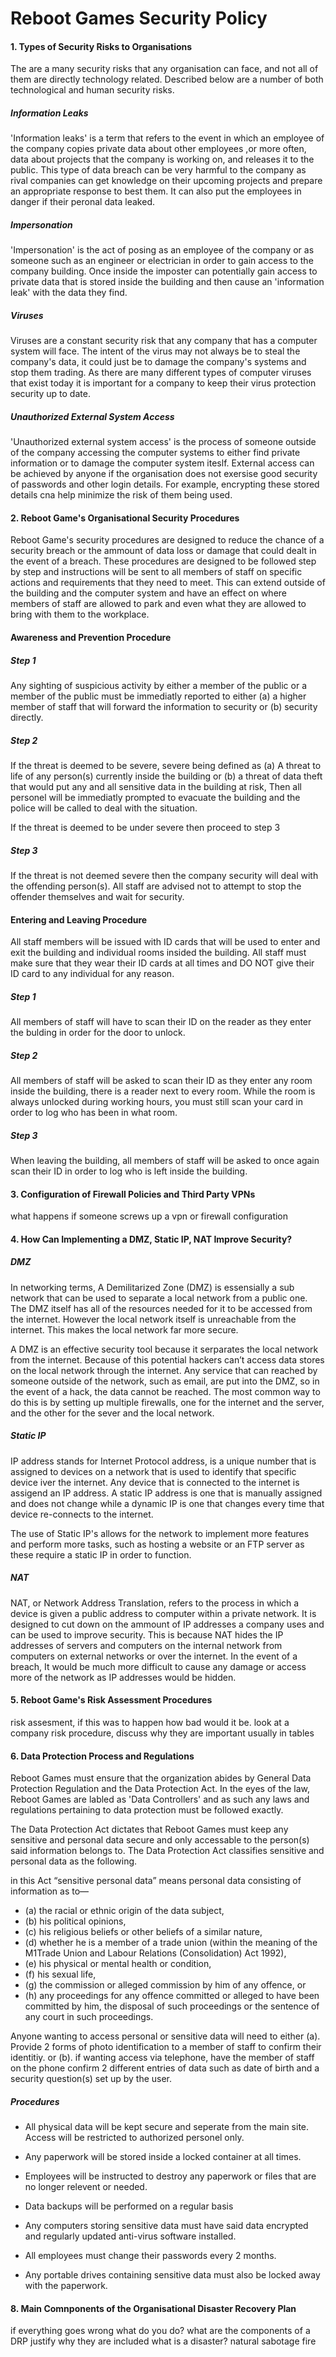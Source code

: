 # Reboot Games Security Policy 

#### 1. Types of Security Risks to Organisations
The are a many security risks that any organisation can face, and not all of them are directly technology related. Described below are a number of both technological and human security risks.

##### Information Leaks
'Information leaks' is a term that refers to the event in which an employee of the company copies private data about other employees ,or more often, data about projects that the company is working on, and releases it to the public. This type of data breach can be very harmful to the company as rival companies can get knowledge on their upcoming projects and prepare an appropriate response to best them. It can also put the employees in danger if their peronal data leaked.

##### Impersonation
'Impersonation' is the act of posing as an employee of the company or as someone such as an engineer or electrician in order to gain access to the company building. Once inside the imposter can potentially gain access to private data that is stored inside the building and then cause an 'information leak' with the data they find.

##### Viruses
Viruses are a constant security risk that any company that has a computer system will face. The intent of the virus may not always be to steal the company's data, it could just be to damage the company's systems and stop them trading. As there are many different types of computer viruses that exist today it is important for a company to keep their virus protection security up to date.

##### Unauthorized External System Access
'Unauthorized external system access' is the process of someone outside of the company accessing the computer systems to either find private information or to damage the computer system iteslf. External access can be achieved by anyone if the organisation does not exersise good security of passwords and other login details. For example, encrypting these stored details cna help minimize the risk of them being used.


#### 2. Reboot Game's Organisational Security Procedures 

Reboot Game's security procedures are designed to reduce the chance of a security breach or the ammount of data loss or damage that could dealt in the event of a breach. These procedures are designed to be followed step by step and instructions will be sent to all members of staff on specific actions and requirements that they need to meet. This can extend outside of the building and the computer system and have an effect on where members of staff are allowed to park and even what they are allowed to bring with them to the workplace.

#### Awareness and Prevention Procedure

##### Step 1 
Any sighting of suspicious activity by either a member of the public or a member of the public must be immediatly reported to either (a) a higher member of staff that will forward the information to security or (b) security directly.

##### Step 2
If the threat is deemed to be severe, severe being defined as (a) A threat to life of any person(s) currently inside the building or (b) a threat of data theft that would put any and all sensitive data in the building at risk, Then all personel will be immediatly prompted to evacuate the building and the police will be called to deal with the situation.

If the threat is deemed to be under severe then proceed to step 3

##### Step 3
If the threat is not deemed severe then the company security will deal with the offending person(s). All staff are advised not to attempt to stop the offender themselves and wait for security.


#### Entering and Leaving Procedure
All staff members will be issued with ID cards that will be used to enter and exit the building and individual rooms insided the building. All staff must make sure that they wear their ID cards at all times and DO NOT give their ID card to any individual for any reason. 

##### Step 1
All members of staff will have to scan their ID on the reader as they enter the bulding in order for the door to unlock.

##### Step 2
All members of staff will be asked to scan their ID as they enter any room inside the building, there is a reader next to every room. While the room is always unlocked during working hours, you must still scan your card in order to log who has been in what room.

##### Step 3
When leaving the building, all members of staff will be asked to once again scan their ID in order to log who is left inside the building.

#### 3. Configuration of Firewall Policies and Third Party VPNs

what happens if someone screws up a vpn or firewall configuration

#### 4. How Can Implementing a DMZ, Static IP, NAT Improve Security?

##### DMZ
In networking terms, A Demilitarized Zone (DMZ) is essensially a sub network that can be used to separate a local network from a public one. The DMZ itself has all of the resources needed for it to be accessed from the internet. However the local network itself is unreachable from the internet. This makes the local network far more secure.

A DMZ is an effective security tool because it serparates the local network from the internet. Because of this potential hackers can’t access data stores on the local network through the internet. Any service that can reached by someone outside of the network, such as email, are put into the DMZ, so in the event of a hack, the data cannot be reached. The most common way to do this is by setting up multiple firewalls, one for the internet and the server, and the other for the sever and the local network.

##### Static IP
IP address stands for Internet Protocol address, is a unique number that is assigned to devices on a network that is used to identify that specific device iver the internet. Any device that is connected to the internet is assigend an IP address. A static IP address is one that is manually assigned and does not change while a dynamic IP is one that changes every time that device re-connects to the internet.

The use of Static IP's allows for the network to implement more features and perform more tasks, such as hosting a website or an FTP server as these require a static IP in order to function. 

##### NAT
NAT, or Network Address Translation, refers to the process in which a device is given a public address to computer within a private network. It is designed to cut down on the ammount of IP addresses a company uses and can be used to improve security. This is because NAT hides the IP addresses of servers and computers on the internal network from computers on external networks or over the internet. In the event of a breach, It would be much more difficult to cause any damage or access more of the network as IP addresses would be hidden.

#### 5. Reboot Game's Risk Assessment Procedures

risk assesment, if this was to happen how bad would it be.
look at a company risk procedure, discuss why they are important
usually in tables

#### 6. Data Protection Process and Regulations

Reboot Games must ensure that the organization abides by General Data Protection Regulation and the Data Protection Act. In the eyes of the law, Reboot Games are labled as 'Data Controllers' and as such any laws and regulations pertaining to data protection must be followed exactly.

The Data Protection Act dictates that Reboot Games must keep any sensitive and personal data secure and only accessable to the person(s) said information belongs to. The Data Protection Act classifies sensitive and personal data as the following.

in this Act “sensitive personal data” means personal data consisting of information as to—
- (a) the racial or ethnic origin of the data subject,
- (b) his political opinions,
- (c) his religious beliefs or other beliefs of a similar nature,
- (d) whether he is a member of a trade union (within the meaning of the M1Trade Union and Labour Relations (Consolidation) Act 1992),
- (e) his physical or mental health or condition,
- (f) his sexual life,
- (g) the commission or alleged commission by him of any offence, or
- (h) any proceedings for any offence committed or alleged to have been committed by him, the disposal of such proceedings or the sentence of any court in such proceedings.

Anyone wanting to access personal or sensitive data will need to either (a). Provide 2 forms of photo identification to a member of staff to confirm their identitiy. or (b). if wanting access via telephone, have the member of staff on the phone confirm 2 different entries of data such as date of birth and a security question(s) set up by the user.

##### Procedures 

- All physical data will be kept secure and seperate from the main site. Access will be restricted to authorized personel only.

- Any paperwork will be stored inside a locked container at all times.

- Employees will be instructed to destroy any paperwork or files that are no longer relevent or needed.

- Data backups will be performed on a regular basis

- Any computers storing sensitive data must have said data encrypted and regularly updated anti-virus software installed.

- All employees must change their passwords every 2 months.

- Any portable drives containing sensitive data must also be locked away with the paperwork.


#### 8. Main Comnponents of the Organisational Disaster Recovery Plan

if everything goes wrong what do you do?
what are the components of a DRP
justify why they are included
what is a disaster?
natural 
sabotage
fire



